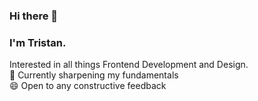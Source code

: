 ### Hi there 👋   
### I'm Tristan.
Interested in all things Frontend Development and Design.   
🌱  Currently sharpening my fundamentals   
😄  Open to any constructive feedback 
